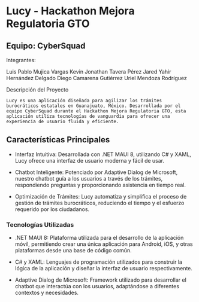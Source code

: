 # Lucy - Hackathon Mejora Regulatoria GTO

## Equipo: CyberSquad
Integrantes:

Luis Pablo Mujica Vargas
Kevin Jonathan Tavera Pérez
Jared Yahir Hernández Delgado 
Diego Camarena Gutiérrez
Uriel Mendoza Rodríguez

Descripción del Proyecto
```
Lucy es una aplicación diseñada para agilizar los trámites burocráticos estatales en Guanajuato, México. Desarrollada por el equipo CyberSquad durante el Hackathon Mejora Regulatoria GTO, esta aplicación utiliza tecnologías de vanguardia para ofrecer una experiencia de usuario fluida y eficiente.
```

## Características Principales
- Interfaz Intuitiva: Desarrollada con .NET MAUI 8, utilizando C# y XAML, Lucy ofrece una interfaz de usuario moderna y fácil de usar.

- Chatbot Inteligente: Potenciado por Adaptive Dialog de Microsoft, nuestro chatbot guía a los usuarios a través de los trámites, respondiendo preguntas y proporcionando asistencia en tiempo real.

- Optimización de Trámites: Lucy automatiza y simplifica el proceso de gestión de trámites burocráticos, reduciendo el tiempo y el esfuerzo requerido por los ciudadanos.

### Tecnologías Utilizadas
- .NET MAUI 8: Plataforma utilizada para el desarrollo de la aplicación móvil, permitiendo crear una única aplicación para Android, iOS, y otras plataformas desde una base de código común.

- C# y XAML: Lenguajes de programación utilizados para construir la lógica de la aplicación y diseñar la interfaz de usuario respectivamente.

- Adaptive Dialog de Microsoft: Framework utilizado para desarrollar el chatbot que interactúa con los usuarios, adaptándose a diferentes contextos y necesidades.